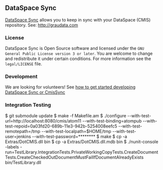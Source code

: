 ## DataSpace Sync

[DataSpace Sync](http://graudata.com) allows you to keep in sync with your DataSpace (CMIS) repository.
See: http://graudata.com

### License

DataSpace Sync is Open Source software and licensed under the `GNU General Public License version 3 or later`. You are welcome to change and redistribute it under certain conditions. For more information see the `legal/LICENSE` file.

### Development

We are looking for volunteers!
See [how to get started developing DataSpace Sync or CmisSync](https://github.com/nicolas-raoul/CmisSync/wiki/Getting-started-with-CmisSync-development)

### Integration Testing

$ git submodule update
$ make -f Makefile.am
$ ./configure --with-test-url=http://localhost:8080/cmis/atom11 --with-test-binding=atompub --with-test-repoid=0a03fd20-689b-11e3-942b-5254008eefc5 --with-test-remotepath=/tmp --with-test-localpath=$HOME/tmp --with-test-user=jenkins --with-test-password=********
$ make
$ cp -a Extras/DotCMIS.dll bin
$ cp -a Extras/DotCMIS.dll.mdb bin
$ ./nunit-console -labels -run=TestLibrary.IntegrationTests.PrivateWorkingCopyTests.CreateDocumentTests.CreateCheckedOutDocumentMustFailIfDocumentAlreadyExists bin/TestLibrary.dll
